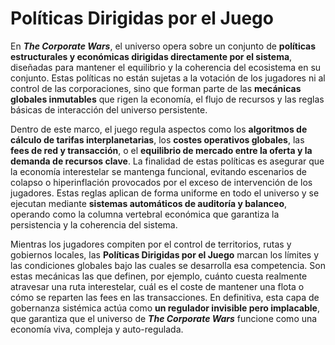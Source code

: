 # Políticas Dirigidas por el Juego

En _**The Corporate Wars**_, el universo opera sobre un conjunto de **políticas estructurales y económicas dirigidas directamente por el sistema**, diseñadas para mantener el equilibrio y la coherencia del ecosistema en su conjunto. Estas políticas no están sujetas a la votación de los jugadores ni al control de las corporaciones, sino que forman parte de las **mecánicas globales inmutables** que rigen la economía, el flujo de recursos y las reglas básicas de interacción del universo persistente.

Dentro de este marco, el juego regula aspectos como los **algoritmos de cálculo de tarifas interplanetarias**, los **costes operativos globales**, las **fees de red y transacción**, o el **equilibrio de mercado entre la oferta y la demanda de recursos clave**. La finalidad de estas políticas es asegurar que la economía interestelar se mantenga funcional, evitando escenarios de colapso o hiperinflación provocados por el exceso de intervención de los jugadores. Estas reglas aplican de forma uniforme en todo el universo y se ejecutan mediante **sistemas automáticos de auditoría y balanceo**, operando como la columna vertebral económica que garantiza la persistencia y la coherencia del sistema.

Mientras los jugadores compiten por el control de territorios, rutas y gobiernos locales, las **Políticas Dirigidas por el Juego** marcan los límites y las condiciones globales bajo las cuales se desarrolla esa competencia. Son estas mecánicas las que definen, por ejemplo, cuánto cuesta realmente atravesar una ruta interestelar, cuál es el coste de mantener una flota o cómo se reparten las fees en las transacciones. En definitiva, esta capa de gobernanza sistémica actúa como **un regulador invisible pero implacable**, que garantiza que el universo de _**The Corporate Wars**_ funcione como una economía viva, compleja y auto-regulada.
